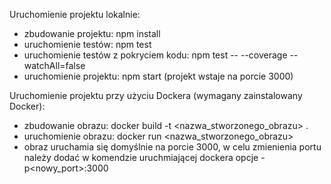 Uruchomienie projektu lokalnie:
- zbudowanie projektu: npm install
- uruchomienie testów: npm test
- uruchomienie testów z pokryciem kodu: npm test -- --coverage --watchAll=false
- uruchomienie projektu: npm start (projekt wstaje na porcie 3000)

Uruchomienie projektu przy użyciu Dockera (wymagany zainstalowany Docker):

- zbudowanie obrazu: docker build -t <nazwa_stworzonego_obrazu> .
- uruchomienie obrazu: docker run <nazwa_stworzonego_obrazu>
- obraz uruchamia się domyślnie na porcie 3000, w celu zmienienia portu należy dodać w komendzie uruchmiającej dockera opcje -p<nowy_port>:3000
